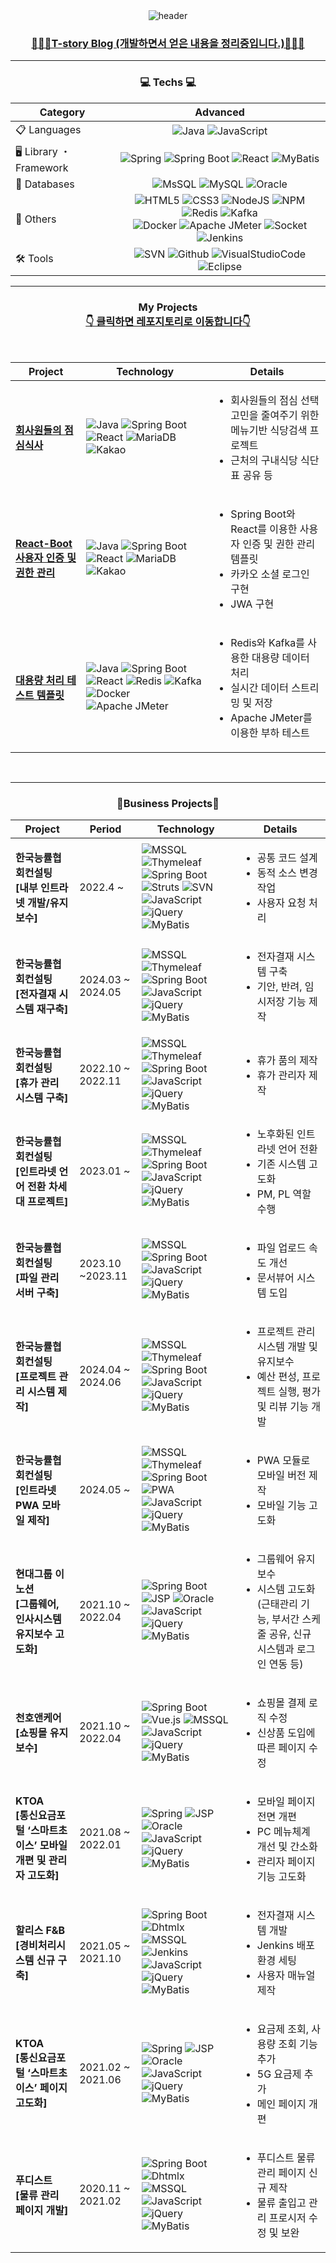 <div align="center" style="text-align:center">
<div align="center">
  <img src="https://capsule-render.vercel.app/api?type=waving&color=0:FFDD00,100:FFD700&height=200&section=header&text=SonHoil%20GitHub&fontSize=70&animation=fadeIn&fontAlignY=55" alt="header"/>
</div>
<h3 align="center">
  <a href="https://cookinghoil.tistory.com/">🙋🏻‍♀️T-story Blog (개발하면서 얻은 내용을 정리중입니다.)🙋🏻‍♀️</a>
</h3>

<hr/>

<h3 align="center">💻 Techs 💻</h3>
<p align="center">

| Category              | Advanced                                                                                                                  
|-------------------| :-----------------------------------------------------------------------------------------------------------------------------:
| 📋  Languages      | ![Java](https://img.shields.io/badge/Java-%23ED8B00.svg?style=flat-square&logo=openjdk&logoColor=white)  ![JavaScript](https://img.shields.io/badge/Javascript-%23323330.svg?style=flat-square&logo=javascript&logoColor=%23F7DF1E) 
| 🖥️  Library ・ Framework | ![Spring](https://img.shields.io/badge/Spring-%236DB33F.svg?style=flat-square&logo=spring&logoColor=white) ![Spring Boot](https://img.shields.io/badge/Spring%20Boot-6DB33F?style=flat-square&logo=spring-boot&logoColor=white) ![React](https://img.shields.io/badge/React-20232A?style=flat-square&logo=react&logoColor=61DAFB) ![MyBatis](https://img.shields.io/badge/MyBatis-000000.svg?style=flat-square&logo=MyBatis&logoColor=white) | 
| 💾 Databases   |  ![MsSQL](https://img.shields.io/badge/MSSQL-F80000?style=flat-square&logo=microsoft-sql-server&logoColor=white) ![MySQL](https://img.shields.io/badge/MySQL-003545?style=flat-square&logo=mariadb&logoColor=white) ![Oracle](https://img.shields.io/badge/Oracle-F80000?style=flat-square&logo=oracle&logoColor=white)  
| 🦄 Others | ![HTML5](https://img.shields.io/badge/HTML5-%23E34F26.svg?style=flat-square&logo=html5&logoColor=white) ![CSS3](https://img.shields.io/badge/CSS3-1572B6?style=flat-square&logo=css3&logoColor=white) ![NodeJS](https://img.shields.io/badge/Node.js-43853D?style=flat_square&logo=node.js&logoColor=white) ![NPM](https://img.shields.io/badge/npm-CB3837?style=flat_square&logo=npm&logoColor=white) ![Redis](https://img.shields.io/badge/Redis-DC382D?style=flat-square&logo=redis&logoColor=white) ![Kafka](https://img.shields.io/badge/Apache%20Kafka-231A8C81?style=flat-square&logo=apache-kafka&logoColor=white) <br> ![Docker](https://img.shields.io/badge/Docker-0db7ed?style=flat-square&logo=docker&logoColor=white) ![Apache JMeter](https://img.shields.io/badge/Apache%20JMeter-361a1a?style=flat-square&logo=apache-jmeter&logoColor=white) ![Socket](https://img.shields.io/badge/Socket-339933?style=flat-square&logo=socket.io&logoColor=white) ![Jenkins](https://img.shields.io/badge/Jenkins-D24939?style=flat-square&logo=jenkins&logoColor=white) | ![SciPy](https://img.shields.io/badge/SciPy-%230C55A5.svg?style=flat-square&logo=scipy&logoColor=%white) ![PyTorch](https://img.shields.io/badge/PyTorch-%23EE4C2C.svg?style=flat-square&logo=PyTorch&logoColor=white) ![TensorFlow](https://img.shields.io/badge/TensorFlow-%23FF6F00.svg?style=flat-square&logo=TensorFlow&logoColor=white) ![Keras](https://img.shields.io/badge/Keras-%23D00000.svg?style=flat-square&logo=Keras&logoColor=white) ![scikit-learn](https://img.shields.io/badge/Scikit--learn-%23F7931E.svg?style=flat-square&logo=scikit-learn&logoColor=white) ![Netlify](https://img.shields.io/badge/Netlify-00C7B7?style=flat-square&logo=netlify&logoColor=white) ![AWS](https://img.shields.io/badge/AWS-%23FF9900.svg?style=flat-square&logo=amazon-aws&logoColor=white)|
| 🛠 Tools | ![SVN](https://img.shields.io/badge/svn-330F63?style=flat-square&logo=gitlab&logoColor=white) ![Github](https://img.shields.io/badge/GitHub-100000?style=flat-square&logo=github&logoColor=white) ![VisualStudioCode](https://img.shields.io/badge/Visual_Studio_Code-0078D4?style=flat_square&logo=visual%20studio%20code&logoColor=white) ![Eclipse](https://img.shields.io/badge/Eclipse-2C2255?style=flat-square&logo=eclipse&logoColor=white) 
                                                                                  
</p>

<hr>

<h3 align="center">
  My Projects
  <br/>
  <u>👇 클릭하면 레포지토리로 이동합니다👇 </u>
</h3>

<br/>

| Project | Technology | Details |
|---------|------------|---------|
| [**회사원들의 점심식사**](https://github.com/sonhoil/companyRestaurants) | ![Java](https://img.shields.io/badge/Java-%23ED8B00.svg?style=flat-square&logo=openjdk&logoColor=white) ![Spring Boot](https://img.shields.io/badge/Spring%20Boot-6DB33F?style=flat-square&logo=spring-boot&logoColor=white) ![React](https://img.shields.io/badge/React-20232A?style=flat-square&logo=react&logoColor=61DAFB) ![MariaDB](https://img.shields.io/badge/MariaDB-003545?style=flat-square&logo=mariadb&logoColor=white) ![Kakao](https://img.shields.io/badge/Kakao-FFCD00?style=flat-square&logo=kakao&logoColor=black) | <ul><li>회사원들의 점심 선택 고민을 줄여주기 위한 메뉴기반 식당검색 프로젝트</li><li>근처의 구내식당 식단표 공유 등</li></ul> 
| [**React-Boot 사용자 인증 및 권한 관리**](https://github.com/sonhoil/reactBootAuth) | ![Java](https://img.shields.io/badge/Java-%23ED8B00.svg?style=flat-square&logo=openjdk&logoColor=white) ![Spring Boot](https://img.shields.io/badge/Spring%20Boot-6DB33F?style=flat-square&logo=spring-boot&logoColor=white) ![React](https://img.shields.io/badge/React-20232A?style=flat-square&logo=react&logoColor=61DAFB) ![MariaDB](https://img.shields.io/badge/MariaDB-003545?style=flat-square&logo=mariadb&logoColor=white) ![Kakao](https://img.shields.io/badge/Kakao-FFCD00?style=flat-square&logo=kakao&logoColor=black) | <ul><li>Spring Boot와 React를 이용한 사용자 인증 및 권한 관리 템플릿</li><li>카카오 소셜 로그인 구현</li><li>JWA 구현</li></ul> 
| [**대용량 처리 테스트 템플릿**](https://github.com/sonhoil/Largevolume) | ![Java](https://img.shields.io/badge/Java-%23ED8B00.svg?style=flat-square&logo=openjdk&logoColor=white) ![Spring Boot](https://img.shields.io/badge/Spring%20Boot-6DB33F?style=flat-square&logo=spring-boot&logoColor=white) ![React](https://img.shields.io/badge/React-20232A?style=flat-square&logo=react&logoColor=61DAFB) ![Redis](https://img.shields.io/badge/Redis-DC382D?style=flat-square&logo=redis&logoColor=white) ![Kafka](https://img.shields.io/badge/Apache%20Kafka-231A8C81?style=flat-square&logo=apache-kafka&logoColor=white) ![Docker](https://img.shields.io/badge/Docker-0db7ed?style=flat-square&logo=docker&logoColor=white) ![Apache JMeter](https://img.shields.io/badge/Apache%20JMeter-361a1a?style=flat-square&logo=apache-jmeter&logoColor=white) | <ul><li>Redis와 Kafka를 사용한 대용량 데이터 처리</li><li>실시간 데이터 스트리밍 및 저장</li><li>Apache JMeter를 이용한 부하 테스트</li></ul> |



<br/>
<hr/>

<h3 align="center">
 💼Business Projects💼
</h3>

| Project | Period | Technology | Details |
|---------|--------|------------|---------|
| **한국능률협회컨설팅 <br/> [내부 인트라넷 개발/유지보수]** | 2022.4 ~  | ![MSSQL](https://img.shields.io/badge/MSSQL-F80000?style=flat-square&logo=microsoft-sql-server&logoColor=white) ![Thymeleaf](https://img.shields.io/badge/Thymeleaf-005F0F?style=flat-square&logo=thymeleaf&logoColor=white) ![Spring Boot](https://img.shields.io/badge/Spring%20Boot-6DB33F?style=flat-square&logo=spring-boot&logoColor=white) ![Struts](https://img.shields.io/badge/Apache%20Struts-003145?style=flat-square&logo=apache&logoColor=white) ![SVN](https://img.shields.io/badge/svn-330F63?style=flat-square&logo=gitlab&logoColor=white) ![JavaScript](https://img.shields.io/badge/Javascript-%23323330.svg?style=flat-square&logo=javascript&logoColor=%23F7DF1E) ![jQuery](https://img.shields.io/badge/jQuery-0769AD?style=flat-square&logo=jquery&logoColor=white) ![MyBatis](https://img.shields.io/badge/MyBatis-000000.svg?style=flat-square&logo=MyBatis&logoColor=white) | <ul><li>공통 코드 설계</li><li>동적 소스 변경 작업</li><li>사용자 요청 처리</li></ul> |
| **한국능률협회컨설팅 <br/> [전자결재 시스템 재구축]** | 2024.03 ~ 2024.05 | ![MSSQL](https://img.shields.io/badge/MSSQL-F80000?style=flat-square&logo=microsoft-sql-server&logoColor=white) ![Thymeleaf](https://img.shields.io/badge/Thymeleaf-005F0F?style=flat-square&logo=thymeleaf&logoColor=white) ![Spring Boot](https://img.shields.io/badge/Spring%20Boot-6DB33F?style=flat-square&logo=spring-boot&logoColor=white) ![JavaScript](https://img.shields.io/badge/Javascript-%23323330.svg?style=flat-square&logo=javascript&logoColor=%23F7DF1E) ![jQuery](https://img.shields.io/badge/jQuery-0769AD?style=flat-square&logo=jquery&logoColor=white) ![MyBatis](https://img.shields.io/badge/MyBatis-000000.svg?style=flat-square&logo=MyBatis&logoColor=white) | <ul><li>전자결재 시스템 구축</li><li>기안, 반려, 임시저장 기능 제작</li></ul> |
| **한국능률협회컨설팅 <br/> [휴가 관리 시스템 구축]** | 2022.10 ~ 2022.11 | ![MSSQL](https://img.shields.io/badge/MSSQL-F80000?style=flat-square&logo=microsoft-sql-server&logoColor=white) ![Thymeleaf](https://img.shields.io/badge/Thymeleaf-005F0F?style=flat-square&logo=thymeleaf&logoColor=white) ![Spring Boot](https://img.shields.io/badge/Spring%20Boot-6DB33F?style=flat-square&logo=spring-boot&logoColor=white) ![JavaScript](https://img.shields.io/badge/Javascript-%23323330.svg?style=flat-square&logo=javascript&logoColor=%23F7DF1E) ![jQuery](https://img.shields.io/badge/jQuery-0769AD?style=flat-square&logo=jquery&logoColor=white) ![MyBatis](https://img.shields.io/badge/MyBatis-000000.svg?style=flat-square&logo=MyBatis&logoColor=white) | <ul><li>휴가 품의 제작</li><li>휴가 관리자 제작</li></ul> |
| **한국능률협회컨설팅 <br/> [인트라넷 언어 전환 차세대 프로젝트]** | 2023.01 ~ | ![MSSQL](https://img.shields.io/badge/MSSQL-F80000?style=flat-square&logo=microsoft-sql-server&logoColor=white) ![Thymeleaf](https://img.shields.io/badge/Thymeleaf-005F0F?style=flat-square&logo=thymeleaf&logoColor=white) ![Spring Boot](https://img.shields.io/badge/Spring%20Boot-6DB33F?style=flat-square&logo=spring-boot&logoColor=white) ![JavaScript](https://img.shields.io/badge/Javascript-%23323330.svg?style=flat-square&logo=javascript&logoColor=%23F7DF1E) ![jQuery](https://img.shields.io/badge/jQuery-0769AD?style=flat-square&logo=jquery&logoColor=white) ![MyBatis](https://img.shields.io/badge/MyBatis-000000.svg?style=flat-square&logo=MyBatis&logoColor=white) | <ul><li>노후화된 인트라넷 언어 전환</li><li>기존 시스템 고도화</li><li>PM, PL 역할 수행</li></ul> |
| **한국능률협회컨설팅 <br/> [파일 관리 서버 구축]** | 2023.10 ~2023.11 | ![MSSQL](https://img.shields.io/badge/MSSQL-F80000?style=flat-square&logo=microsoft-sql-server&logoColor=white) ![Spring Boot](https://img.shields.io/badge/Spring%20Boot-6DB33F?style=flat-square&logo=spring-boot&logoColor=white) ![JavaScript](https://img.shields.io/badge/Javascript-%23323330.svg?style=flat-square&logo=javascript&logoColor=%23F7DF1E) ![jQuery](https://img.shields.io/badge/jQuery-0769AD?style=flat-square&logo=jquery&logoColor=white) ![MyBatis](https://img.shields.io/badge/MyBatis-000000.svg?style=flat-square&logo=MyBatis&logoColor=white) | <ul><li>파일 업로드 속도 개선</li><li>문서뷰어 시스템 도입</li></ul> |
| **한국능률협회컨설팅 <br/> [프로젝트 관리 시스템 제작]** | 2024.04 ~ 2024.06 | ![MSSQL](https://img.shields.io/badge/MSSQL-F80000?style=flat-square&logo=microsoft-sql-server&logoColor=white) ![Thymeleaf](https://img.shields.io/badge/Thymeleaf-005F0F?style=flat-square&logo=thymeleaf&logoColor=white) ![Spring Boot](https://img.shields.io/badge/Spring%20Boot-6DB33F?style=flat-square&logo=spring-boot&logoColor=white) ![JavaScript](https://img.shields.io/badge/Javascript-%23323330.svg?style=flat-square&logo=javascript&logoColor=%23F7DF1E) ![jQuery](https://img.shields.io/badge/jQuery-0769AD?style=flat-square&logo=jquery&logoColor=white) ![MyBatis](https://img.shields.io/badge/MyBatis-000000.svg?style=flat-square&logo=MyBatis&logoColor=white) | <ul><li>프로젝트 관리 시스템 개발 및 유지보수</li><li>예산 편성, 프로젝트 실행, 평가 및 리뷰 기능 개발</li></ul> |
| **한국능률협회컨설팅 <br/> [인트라넷 PWA 모바일 제작]** | 2024.05 ~ | ![MSSQL](https://img.shields.io/badge/MSSQL-F80000?style=flat-square&logo=microsoft-sql-server&logoColor=white) ![Thymeleaf](https://img.shields.io/badge/Thymeleaf-005F0F?style=flat-square&logo=thymeleaf&logoColor=white) ![Spring Boot](https://img.shields.io/badge/Spring%20Boot-6DB33F?style=flat-square&logo=spring-boot&logoColor=white) ![PWA](https://img.shields.io/badge/PWA-5A0FC8?style=flat-square&logo=pwa&logoColor=white) ![JavaScript](https://img.shields.io/badge/Javascript-%23323330.svg?style=flat-square&logo=javascript&logoColor=%23F7DF1E) ![jQuery](https://img.shields.io/badge/jQuery-0769AD?style=flat-square&logo=jquery&logoColor=white) ![MyBatis](https://img.shields.io/badge/MyBatis-000000.svg?style=flat-square&logo=MyBatis&logoColor=white) | <ul><li>PWA 모듈로 모바일 버전 제작</li><li>모바일 기능 고도화</li></ul> |
| **현대그룹 이노션 <br/> [그룹웨어, 인사시스템 유지보수 고도화]**  | 2021.10 ~ 2022.04 | ![Spring Boot](https://img.shields.io/badge/Spring%20Boot-6DB33F?style=flat-square&logo=spring-boot&logoColor=white) ![JSP](https://img.shields.io/badge/JSP-007396?style=flat-square&logo=java&logoColor=white) ![Oracle](https://img.shields.io/badge/Oracle-F80000?style=flat-square&logo=oracle&logoColor=white) ![JavaScript](https://img.shields.io/badge/Javascript-%23323330.svg?style=flat-square&logo=javascript&logoColor=%23F7DF1E) ![jQuery](https://img.shields.io/badge/jQuery-0769AD?style=flat-square&logo=jquery&logoColor=white) ![MyBatis](https://img.shields.io/badge/MyBatis-000000.svg?style=flat-square&logo=MyBatis&logoColor=white) | <ul><li>그룹웨어 유지보수</li><li>시스템 고도화 (근태관리 기능, 부서간 스케줄 공유, 신규 시스템과 로그인 연동 등)</li></ul> |
| **천호앤케어 <br/> [쇼핑몰 유지보수]** | 2021.10 ~ 2022.04 | ![Spring Boot](https://img.shields.io/badge/Spring%20Boot-6DB33F?style=flat-square&logo=spring-boot&logoColor=white) ![Vue.js](https://img.shields.io/badge/Vue.js-4FC08D?style=flat-square&logo=vue.js&logoColor=white) ![MSSQL](https://img.shields.io/badge/MSSQL-F80000?style=flat-square&logo=microsoft-sql-server&logoColor=white) ![JavaScript](https://img.shields.io/badge/Javascript-%23323330.svg?style=flat-square&logo=javascript&logoColor=%23F7DF1E) ![jQuery](https://img.shields.io/badge/jQuery-0769AD?style=flat-square&logo=jquery&logoColor=white) ![MyBatis](https://img.shields.io/badge/MyBatis-000000.svg?style=flat-square&logo=MyBatis&logoColor=white) | <ul><li>쇼핑몰 결제 로직 수정</li><li>신상품 도입에 따른 페이지 수정</li></ul> |
| **KTOA <br/> [통신요금포털 ‘스마트초이스’ 모바일 개편 및 관리자 고도화]** | 2021.08 ~ 2022.01 | ![Spring](https://img.shields.io/badge/Spring-6DB33F?style=flat-square&logo=spring&logoColor=white) ![JSP](https://img.shields.io/badge/JSP-007396?style=flat-square&logo=java&logoColor=white) ![Oracle](https://img.shields.io/badge/Oracle-F80000?style=flat-square&logo=oracle&logoColor=white) ![JavaScript](https://img.shields.io/badge/Javascript-%23323330.svg?style=flat-square&logo=javascript&logoColor=%23F7DF1E) ![jQuery](https://img.shields.io/badge/jQuery-0769AD?style=flat-square&logo=jquery&logoColor=white) ![MyBatis](https://img.shields.io/badge/MyBatis-000000.svg?style=flat-square&logo=MyBatis&logoColor=white) | <ul><li>모바일 페이지 전면 개편</li><li>PC 메뉴체계 개선 및 간소화</li><li>관리자 페이지 기능 고도화</li></ul> |
| **할리스 F&B <br/> [경비처리시스템 신규 구축]** | 2021.05 ~ 2021.10 | ![Spring Boot](https://img.shields.io/badge/Spring%20Boot-6DB33F?style=flat-square&logo=spring-boot&logoColor=white) ![Dhtmlx](https://img.shields.io/badge/Dhtmlx-36B37E?style=flat-square&logo=dhtmlx&logoColor=white) ![MSSQL](https://img.shields.io/badge/MSSQL-F80000?style=flat-square&logo=microsoft-sql-server&logoColor=white) ![Jenkins](https://img.shields.io/badge/Jenkins-D24939?style=flat-square&logo=jenkins&logoColor=white) ![JavaScript](https://img.shields.io/badge/Javascript-%23323330.svg?style=flat-square&logo=javascript&logoColor=%23F7DF1E) ![jQuery](https://img.shields.io/badge/jQuery-0769AD?style=flat-square&logo=jquery&logoColor=white) ![MyBatis](https://img.shields.io/badge/MyBatis-000000.svg?style=flat-square&logo=MyBatis&logoColor=white) | <ul><li>전자결재 시스템 개발</li><li>Jenkins 배포 환경 세팅</li><li>사용자 매뉴얼 제작</li></ul> |
| **KTOA <br/> [통신요금포털 ‘스마트초이스’ 페이지 고도화]** | 2021.02 ~ 2021.06 | ![Spring](https://img.shields.io/badge/Spring-6DB33F?style=flat-square&logo=spring&logoColor=white) ![JSP](https://img.shields.io/badge/JSP-007396?style=flat-square&logo=java&logoColor=white) ![Oracle](https://img.shields.io/badge/Oracle-F80000?style=flat-square&logo=oracle&logoColor=white) ![JavaScript](https://img.shields.io/badge/Javascript-%23323330.svg?style=flat-square&logo=javascript&logoColor=%23F7DF1E) ![jQuery](https://img.shields.io/badge/jQuery-0769AD?style=flat-square&logo=jquery&logoColor=white) ![MyBatis](https://img.shields.io/badge/MyBatis-000000.svg?style=flat-square&logo=MyBatis&logoColor=white) | <ul><li>요금제 조회, 사용량 조회 기능 추가</li><li>5G 요금제 추가</li><li>메인 페이지 개편</li></ul> |
| **푸디스트 <br/> [물류 관리 페이지 개발]** | 2020.11 ~ 2021.02 | ![Spring Boot](https://img.shields.io/badge/Spring%20Boot-6DB33F?style=flat-square&logo=spring-boot&logoColor=white) ![Dhtmlx](https://img.shields.io/badge/Dhtmlx-36B37E?style=flat-square&logo=dhtmlx&logoColor=white) ![MSSQL](https://img.shields.io/badge/MSSQL-F80000?style=flat-square&logo=microsoft-sql-server&logoColor=white) ![JavaScript](https://img.shields.io/badge/Javascript-%23323330.svg?style=flat-square&logo=javascript&logoColor=%23F7DF1E) ![jQuery](https://img.shields.io/badge/jQuery-0769AD?style=flat-square&logo=jquery&logoColor=white) ![MyBatis](https://img.shields.io/badge/MyBatis-000000.svg?style=flat-square&logo=MyBatis&logoColor=white) | <ul><li>푸디스트 물류 관리 페이지 신규 제작</li><li>물류 출입고 관리 프로시저 수정 및 보완</li></ul> |

</div>
